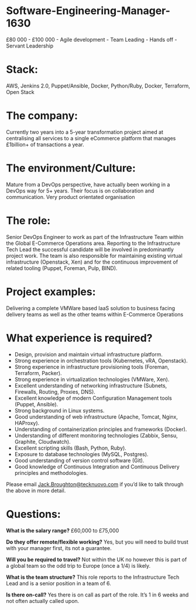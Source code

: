 # Software-Engineering-Manager-1630
£80 000 - £100 000 - Agile development - Team Leading - Hands off - Servant Leadership 

# Stack: 
AWS, Jenkins 2.0, Puppet/Ansible, Docker, Python/Ruby, Docker, Terraform, Open Stack

# The company: 
Currently two years into a 5-year transformation project aimed at centralising all services to a single eCommerce platform that manages £1billion+ of transactions a year.

# The environment/Culture: 
Mature from a DevOps perspective, have actually been working in a DevOps way for 5+ years. Their focus is on collaboration and communication. Very product orientated organisation

# The role: 
Senior DevOps Engineer to work as part of the Infrastructure Team within the Global E-Commerce Operations area. Reporting to the Infrastructure Tech Lead the successful candidate will be involved in predominantly project work. The team is also responsible for maintaining existing virtual infrastructure (Openstack, Xen) and for the continuous improvement of related tooling (Puppet, Foreman, Pulp, BIND).

# Project examples: 
Delivering a complete VMWare based IaaS solution to business facing delivery teams as well as the other teams within E-Commerce Operations

# What experience is required?
-	Design, provision and maintain virtual infrastructure platform.
-	Strong experience in orchestration tools (Kubernetes, vRA, Openstack).
-	Strong experience in infrastructure provisioning tools (Foreman, Terraform, Packer).
-	Strong experience in virtualization technologies (VMWare, Xen).
-	Excellent understanding of networking infrastructure (Subnets, Firewalls, Routing, Proxies, DNS).
-	Excellent knowledge of modern Configuration Management tools (Puppet, Ansible).
-	Strong background in Linux systems.
-	Good understanding of web infrastructure (Apache, Tomcat, Nginx, HAProxy).
-	Understanding of containerization principles and frameworks (Docker).
-	Understanding of different monitoring technologies (Zabbix, Sensu, Graphite, Cloudwatch).
-	Excellent scripting skills (Bash, Python, Ruby).
-	Exposure to database technologies (MySQL, Postgres).
-	Good understanding of version control software (Git).
-	Good knowledge of Continuous Integration and Continuous Delivery principles and methodologies.

Please email Jack.Broughton@tecknuovo.com if you’d like to talk through the above in more detail.

# Questions:
**What is the salary range?**
£60,000 to £75,000

**Do they offer remote/flexible working?**
Yes, but you will need to build trust with your manager first, its not a guarantee.

**Will you be required to travel?** 
Not within the UK no however this is part of a global team so the odd trip to Europe (once a 1/4) is likely.

**What is the team structure?**
This role reports to the Infrastructure Tech Lead and is a senior position in a team of 6.

**Is there on-call?**
Yes there is on call as part of the role. It’s 1 in 6 weeks and not often actually called upon. 
